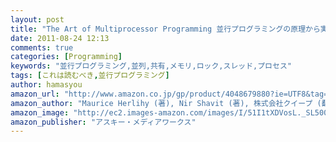 ```yaml
---
layout: post
title: "The Art of Multiprocessor Programming 並行プログラミングの原理から実践まで"
date: 2011-08-24 12:13
comments: true
categories: [Programming]
keywords: "並行プログラミング,並列,共有,メモリ,ロック,スレッド,プロセス"
tags: [これは読むべき,並行プログラミング]
author: hamasyou
amazon_url: "http://www.amazon.co.jp/gp/product/4048679880?ie=UTF8&tag=sorehabooks-22&linkCode=xm2&camp=247&creativeASIN=4048679880"
amazon_author: "Maurice Herlihy (著), Nir Shavit (著), 株式会社クイープ (翻訳) "
amazon_image: "http://ec2.images-amazon.com/images/I/51I1tXDVosL._SL500_AA300_.jpg"
amazon_publisher: "アスキー・メディアワークス"
---
```


<!-- more -->






